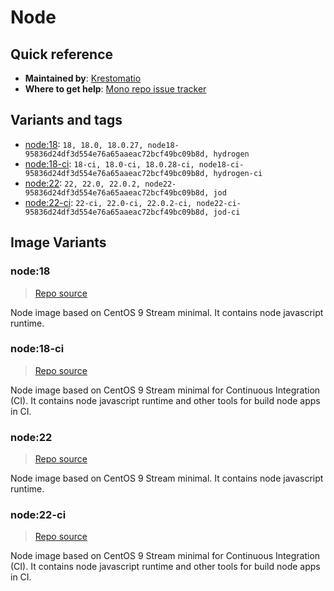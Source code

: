 # Node
## Quick reference
- **Maintained by**:
[Krestomatio](https://krestomatio.com)
- **Where to get help**:
[Mono repo issue tracker](https://github.com/krestomatio/container_builder/issues)

## Variants and tags
- [node:18](#node18): `18, 18.0, 18.0.27, node18-95836d24df3d554e76a65aaeac72bcf49bc09b8d, hydrogen`
- [node:18-ci](#node18-ci): `18-ci, 18.0-ci, 18.0.28-ci, node18-ci-95836d24df3d554e76a65aaeac72bcf49bc09b8d, hydrogen-ci`
- [node:22](#node22): `22, 22.0, 22.0.2, node22-95836d24df3d554e76a65aaeac72bcf49bc09b8d, jod`
- [node:22-ci](#node22-ci): `22-ci, 22.0-ci, 22.0.2-ci, node22-ci-95836d24df3d554e76a65aaeac72bcf49bc09b8d, jod-ci`


## Image Variants
### node:18
> [Repo source](https://github.com/krestomatio/container_builder/tree/master/node/node18)

Node image based on CentOS 9 Stream minimal. It contains node javascript runtime.

### node:18-ci
> [Repo source](https://github.com/krestomatio/container_builder/tree/master/node/node18-ci)

Node image based on CentOS 9 Stream minimal for Continuous Integration (CI). It contains node javascript runtime and other tools for build node apps in CI.

### node:22
> [Repo source](https://github.com/krestomatio/container_builder/tree/master/node/node22)

Node image based on CentOS 9 Stream minimal. It contains node javascript runtime.

### node:22-ci
> [Repo source](https://github.com/krestomatio/container_builder/tree/master/node/node22-ci)

Node image based on CentOS 9 Stream minimal for Continuous Integration (CI). It contains node javascript runtime and other tools for build node apps in CI.

